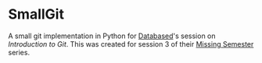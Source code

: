 # SmallGit

A small git implementation in Python for [Databased](https://databased.csa.iisc.ac.in/)'s session on _Introduction to Git_. This was created for session 3 of their [Missing Semester](https://github.com/databasedIISc/Missing-Semester) series.
